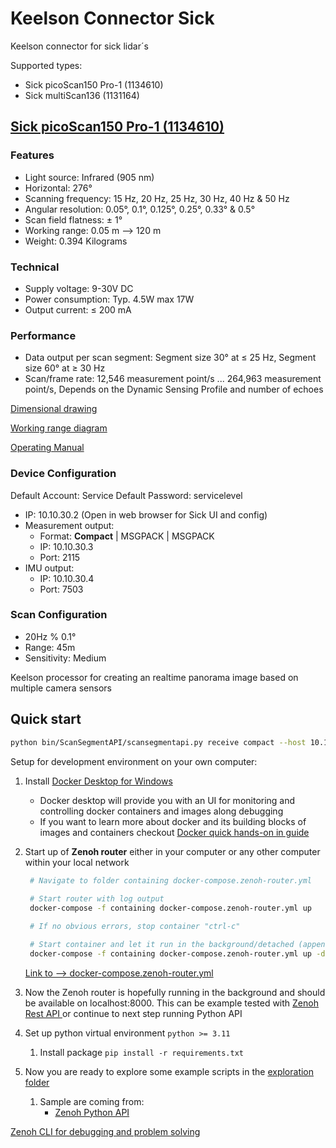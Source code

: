 # Keelson Connector Sick

Keelson connector for sick lidar´s

Supported types:
- Sick picoScan150 Pro-1 (1134610)
- Sick multiScan136 (1131164)

## [Sick picoScan150 Pro-1 (1134610)](https://www.sick.com/ag/en/catalog/products/lidar-and-radar-sensors/lidar-sensors/picoscan100/picoscan150-pro-1/p/p677850?tab=detail)

### Features

- Light source: Infrared (905 nm)
- Horizontal: 276°
- Scanning frequency: 15 Hz, 20 Hz, 25 Hz, 30 Hz, 40 Hz & 50 Hz
- Angular resolution: 0.05°, 0.1°, 0.125°, 0.25°, 0.33° & 0.5°
- Scan field flatness: ± 1°
- Working range: 0.05 m --> 120 m
- Weight: 0.394 Kilograms

### Technical

- Supply voltage: 9-30V DC
- Power consumption: Typ. 4.5W max 17W
- Output current:	≤ 200 mA

### Performance

- Data output per scan segment: Segment size 30° at ≤ 25 Hz, Segment size 60° at ≥ 30 Hz
- Scan/frame rate: 12,546 measurement point/s ... 264,963 measurement point/s, Depends on the Dynamic Sensing Profile and number of echoes


[Dimensional drawing](https://www.sick.com/ag/en/catalog/products/lidar-and-radar-sensors/lidar-sensors/picoscan100/picoscan150-pro-1/p/p677850?tab=detail)

[Working range diagram](https://www.sick.com/ag/en/catalog/products/lidar-and-radar-sensors/lidar-sensors/picoscan100/picoscan150-pro-1/p/p677850?tab=detail)

[Operating Manual](https://cdn.sick.com/media/docs/1/91/691/operating_instructions_picoscan150_2d_lidar_sensors_en_im0106691.pdf)

### Device Configuration

Default Account: Service
Default Password: servicelevel

- IP: 10.10.30.2 (Open in web browser for Sick UI and config)
- Measurement output: 
  - Format: **Compact** | MSGPACK | MSGPACK
  - IP: 10.10.30.3
  - Port: 2115
- IMU output:
  - IP: 10.10.30.4
  - Port: 7503

### Scan Configuration

- 20Hz % 0.1°
- Range: 45m
- Sensitivity: Medium

Keelson processor for creating an realtime panorama image based on multiple camera sensors

## Quick start

```bash
python bin/ScanSegmentAPI/scansegmentapi.py receive compact --host 10.10.30.1
```



Setup for development environment on your own computer: 

1) Install [Docker Desktop for Windows](https://docs.docker.com/desktop/install/windows-install/)
   - Docker desktop will provide you with an UI for monitoring and controlling docker containers and images along debugging 
   - If you want to learn more about docker and its building blocks of images and containers checkout [Docker quick hands-on in guide](https://docs.docker.com/guides/get-started/)
2) Start up of **Zenoh router** either in your computer or any other computer within your local network 

   ```bash
    # Navigate to folder containing docker-compose.zenoh-router.yml
  
    # Start router with log output 
    docker-compose -f containing docker-compose.zenoh-router.yml up 

    # If no obvious errors, stop container "ctrl-c"

    # Start container and let it run in the background/detached (append -d) 
    docker-compose -f containing docker-compose.zenoh-router.yml up -d
   ```

    [Link to --> docker-compose.zenoh-router.yml](docker-compose.zenoh-router.yml)

1) Now the Zenoh router is hopefully running in the background and should be available on localhost:8000. This can be example tested with [Zenoh Rest API ](https://zenoh.io/docs/apis/rest/) or continue to next step running Python API
2) Set up python virtual environment  `python >= 3.11`
   1) Install package `pip install -r requirements.txt`
3)  Now you are ready to explore some example scripts in the [exploration folder](./exploration/) 
    1)  Sample are coming from:
         -   [Zenoh Python API ](https://zenoh-python.readthedocs.io/en/0.10.1-rc/#quick-start-examples)


[Zenoh CLI for debugging and problem solving](https://github.com/RISE-Maritime/zenoh-cli)

